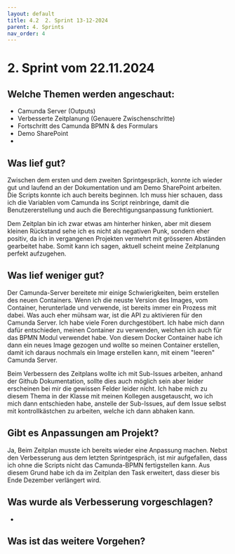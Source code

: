 ```yaml
---
layout: default
title: 4.2  2. Sprint 13-12-2024
parent: 4. Sprints
nav_order: 4
---
```


# 2. Sprint vom 22.11.2024

## Welche Themen werden angeschaut:
- Camunda Server (Outputs)
- Verbesserte Zeitplanung (Genauere Zwischenschritte)
- Fortschritt des Camunda BPMN & des Formulars
- Demo SharePoint
- 

## Was lief gut?
Zwischen dem ersten und dem zweiten Sprintgespräch, konnte ich wieder gut und laufend an der Dokumentation und am Demo SharePoint arbeiten. 
Die Scripts konnte ich auch bereits beginnen. Ich muss hier schauen, dass ich die Variablen vom Camunda ins Script reinbringe, damit die Benutzererstellung und auch die Berechtigungsanpassung funktioniert. 

Dem Zeitplan bin ich zwar etwas am hinterher hinken, aber mit diesem kleinen Rückstand sehe ich es nicht als negativen Punk, sondern eher positiv, da ich in vergangenen Projekten vermehrt mit grösseren Abständen gearbeitet habe. Somit kann ich sagen, aktuell scheint meine Zeitplanung perfekt aufzugehen. 

## Was lief weniger gut?
Der Camunda-Server bereitete mir einige Schwierigkeiten, beim erstellen des neuen Containers. 
Wenn ich die neuste Version des Images, vom Container, herunterlade und verwende, ist bereits immer ein Prozess mit dabei. Was auch eher mühsam war, ist die API zu aktivieren für den Camunda Server. 
Ich habe viele Foren durchgestöbert. Ich habe mich dann dafür entschieden, meinen Container zu verwenden, welchen ich auch für das BPMN Modul verwendet habe. Von diesem Docker Container habe ich dann ein neues Image gezogen und wollte so meinen Container erstellen, damit ich daraus nochmals ein Image erstellen kann, mit einem "leeren" Camunda Server. 

Beim Verbessern des Zeitplans wollte ich mit Sub-Issues arbeiten, anhand der Github Dokumentation, sollte dies auch möglich sein aber leider erscheinen bei mir die gewissen Felder leider nicht. Ich habe mich zu diesem Thema in der Klasse mit meinen Kollegen ausgetauscht, wo ich mich dann entschieden habe, anstelle der Sub-Issues, auf dem Issue selbst mit kontrollkästchen zu arbeiten, welche ich dann abhaken kann. 

## Gibt es Anpassungen am Projekt?

Ja, Beim Zeitplan musste ich bereits wieder eine Anpassung machen. 
Nebst den Verbesserung aus dem letzten Sprintgespräch, ist mir aufgefallen, dass ich ohne die Scripts nicht das Camunda-BPMN fertigstellen kann. 
Aus diesem Grund habe ich da im Zeitplan den Task erweitert, dass dieser bis Ende Dezember verlängert wird. 


## Was wurde als Verbesserung vorgeschlagen?

- 
## Was ist das weitere Vorgehen?
